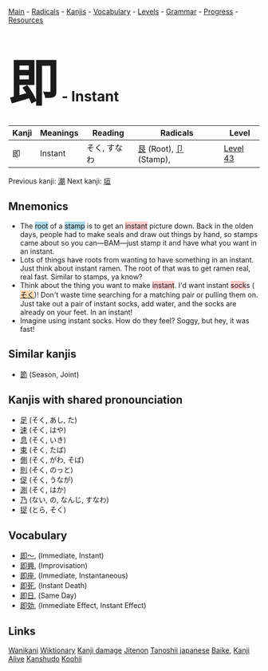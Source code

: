 <style> bigfont {font-size: 100px}</style>
[Main](../README.md) -
[Radicals](../radicals.md) -
[Kanjis](../kanjis.md) -
[Vocabulary](../vocabulary.md) -
[Levels](../levels.md) -
[Grammar](../grammar.md) - 
[Progress](../progress.md) -
[Resources](../resources.md)
# <bigfont> 即</bigfont> - Instant 

| Kanji | Meanings | Reading | Radicals | Level |
| --- | --- | --- | --- | --- |
| 即 | Instant | そく, すなわ | [艮](../radicals/艮.md) (Root), [卩](../radicals/卩.md) (Stamp),  | [Level 43](../levels/wk_level43.md) |

Previous kanji: [潮](潮.md) Next kanji: [垣](垣.md) 

## Mnemonics
 * The <span style="background-color:#ADD8E6"> root</span> of a <span style="background-color:#ADD8E6"> stamp</span> is to get an <span style="background-color:#ffcccb"> instant</span> picture down. Back in the olden days, people had to make seals and draw out things by hand, so stamps came about so you can—BAM—just stamp it and have what you want in an instant.
* Lots of things have roots from wanting to have something in an instant. Just think about instant ramen. The root of that was to get ramen real, real fast. Similar to stamps, ya know?
* Think about the thing you want to make <span style="background-color:#ffcccb"> instant</span>. I'd want instant <span style="background-color:#ffcccb"> sock</span>s (<span style="background-color:#fed8b1"> [そく](https://jisho.org/search/そく)</span>)! Don't waste time searching for a matching pair or pulling them on. Just take out a pair of instant socks, add water, and the socks are already on your feet. In an instant!
* Imagine using instant socks. How do they feel? Soggy, but hey, it was fast!


## Similar kanjis
 * [節](節.md) (Season, Joint)



## Kanjis with shared pronounciation
 * [足](足.md) (そく, あし, た)
* [速](速.md) (そく, はや)
* [息](息.md) (そく, いき)
* [束](束.md) (そく, たば)
* [側](側.md) (そく, がわ, そば)
* [則](則.md) (そく, のっと)
* [促](促.md) (そく, うなが)
* [測](測.md) (そく, はか)
* [乃](乃.md) (ない, の, なんじ, すなわ)
* [捉](捉.md) (とら, そく)



## Vocabulary
 * [即〜](../vocabulary/即.md), (Immediate, Instant)
* [即興](../vocabulary/即.md), (Improvisation)
* [即座](../vocabulary/即.md), (Immediate, Instantaneous)
* [即死](../vocabulary/即.md), (Instant Death)
* [即日](../vocabulary/即.md), (Same Day)
* [即効](../vocabulary/即.md), (Immediate Effect, Instant Effect)




## Links 


[Wanikani](https://www.wanikani.com/kanji/即)
[Wiktionary](https://en.wiktionary.org/wiki/即)
[Kanji damage](http://www.kanjidamage.com/kanji/search?utf8=✓&q=即)
[Jitenon](https://jitenon.com/kanji/即)
[Tanoshii japanese](https://www.tanoshiijapanese.com/dictionary/kanji.cfm?k=即)
[Baike](https://baike.baidu.com/item/即),
[Kanji Alive](https://app.kanjialive.com/即)
[Kanshudo](https://www.kanshudo.com/searchmn?q=即)
[Koohii](https://kanji.koohii.com/study/kanji/即)
